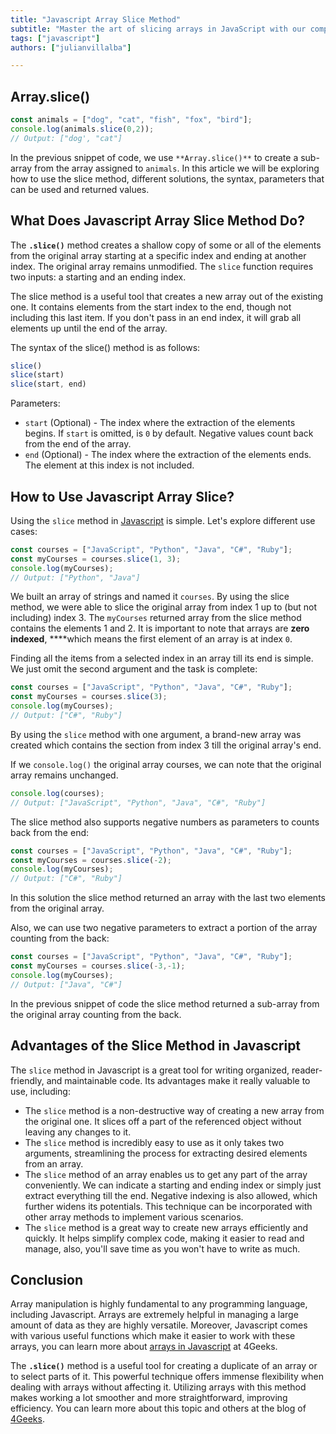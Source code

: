 ```yaml
---
title: "Javascript Array Slice Method"
subtitle: "Master the art of slicing arrays in JavaScript with our comprehensive course. Learn how to extract, copy, and modify array elements like a pro. Enroll now!"
tags: ["javascript"]
authors: ["julianvillalba"]

---
```


## Array.slice()

```jsx
const animals = ["dog", "cat", "fish", "fox", "bird"];
console.log(animals.slice(0,2));
// Output: ["dog', "cat"]
```

In the previous snippet of code, we use `**Array.slice()**` to create a sub-array from the array assigned to `animals`. In this article we will be exploring how to use the slice method, different solutions, the syntax, parameters that can be used and returned values.

## What Does Javascript Array Slice Method Do?

The **`.slice()`** method  creates a shallow copy of some or all of the elements from the original array starting at a specific index and ending at another index. The original array remains unmodified. The `slice` function requires two inputs: a starting and an ending index.

The slice method is a useful tool that creates a new array out of the existing one. It contains elements from the start index to the end, though not including this last item. If you don't pass in an end index, it will grab all elements up until the end of the array.

The syntax of the slice() method is as follows:

```jsx
slice()
slice(start)
slice(start, end)
```

Parameters:

- `start` (Optional) - The index where the extraction of the elements begins. If `start` is omitted, is `0` by default. Negative values count back from the end of the array.
- `end` (Optional) - The index where the extraction of the elements ends. The element at this index is not included.

## How to Use Javascript Array Slice?

Using the `slice` method in [Javascript](https://4geeks.com/lesson/what-is-javascript-learn-to-code-in-javascript) is simple. Let's explore different use cases:

```jsx
const courses = ["JavaScript", "Python", "Java", "C#", "Ruby"];
const myCourses = courses.slice(1, 3);
console.log(myCourses);
// Output: ["Python", "Java"]
```

We built an array of strings and named it `courses`. By using the slice method, we were able to slice the original array from index 1 up to (but not including) index 3. The `myCourses` returned array from the slice method contains the elements 1 and 2. It is important to note that arrays are **zero indexed**, ****which means the first element of an array is at index `0`.

Finding all the items from a selected index in an array till its end is simple. We just omit the second argument and the task is complete:

```jsx
const courses = ["JavaScript", "Python", "Java", "C#", "Ruby"];
const myCourses = courses.slice(3);
console.log(myCourses);
// Output: ["C#", "Ruby"]
```

By using the `slice` method with one argument, a brand-new array was created which contains the section from index 3 till the original array's end.

If we `console.log()` the original array courses, we can note that the original array remains unchanged.

```jsx
console.log(courses);
// Output: ["JavaScript", "Python", "Java", "C#", "Ruby"]
```

The slice method also supports negative numbers as parameters to counts back from the end:

```jsx
const courses = ["JavaScript", "Python", "Java", "C#", "Ruby"];
const myCourses = courses.slice(-2);
console.log(myCourses);
// Output: ["C#", "Ruby"]
```

In this solution the slice method returned an array with the last two elements from the original array.

Also, we can use two negative parameters to extract a portion of the array counting from the back:

```jsx
const courses = ["JavaScript", "Python", "Java", "C#", "Ruby"];
const myCourses = courses.slice(-3,-1);
console.log(myCourses);
// Output: ["Java", "C#"]
```

In the previous snippet of code the slice method returned a sub-array from the original array counting from the back.

## Advantages of the Slice Method in Javascript

The `slice` method in Javascript is a great tool for writing organized, reader-friendly, and maintainable code. Its advantages make it really valuable to use, including:

- The `slice` method is a non-destructive way of creating a new array from the original one. It slices off a part of the referenced object without leaving any changes to it.
- The `slice` method is incredibly easy to use as it only takes two arguments, streamlining the process for extracting desired elements from an array.
- The `slice` method of an array enables us to get any part of the array conveniently. We can indicate a starting and ending index or simply just extract everything till the end. Negative indexing is also allowed, which further widens its potentials. This technique can be incorporated with other array methods to implement various scenarios.
- The `slice` method is a great way to create new arrays efficiently and quickly. It helps simplify complex code, making it easier to read and manage, also, you'll save time as you won't have to write as much.

## Conclusion

Array manipulation is highly fundamental to any programming language, including Javascript. Arrays are extremely helpful in managing a large amount of data as they are highly versatile. Moreover, Javascript comes with various useful functions which make it easier to work with these arrays, you can learn more about [arrays in Javascript](https://4geeks.com/lesson/what-is-an-array-define-array) at 4Geeks.

The **`.slice()`** method is a useful tool for creating a duplicate of an array or to select parts of it. This powerful technique offers immense flexibility when dealing with arrays without affecting it. Utilizing arrays with this method makes working a lot smoother and more straightforward, improving efficiency. You can learn more about this topic and others at the blog of [4Geeks](https://4geeks.com/how-to).
